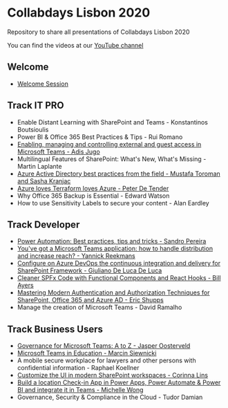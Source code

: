 # Collabdays Lisbon 2020
Repository to share all presentations of Collabdays Lisbon 2020

You can find the videos at our [YouTube channel](https://www.youtube.com/channel/UChW7lEm7McjhGev_3XoV9DA)

## Welcome
* [Welcome Session](presentations/CollabDaysLisbon-Welcome.pdf)

## Track IT PRO
* Enable Distant Learning with SharePoint and Teams - Konstantinos Boutsioulis
* Power BI & Office 365 Best Practices & Tips - Rui Romano
* [Enabling, managing and controlling external and guest access in Microsoft Teams - Adis Jugo](presentations/AdisJugo-ManagingExternalUsers-CDLisbon.pptx)
* Multilingual Features of SharePoint: What's New, What's Missing - Martin Laplante
* [Azure Active Directory best practices from the field - Mustafa Toroman and Sasha Kranjac](presentations/Azure%20Active%20Directory%20best%20practices%20from%20the%20field-%20Mustafa%20Toroman%20and%20Sasha%20Kranjac.pdf)
* [Azure loves Terraform loves Azure - Peter De Tender](presentations/Azure%20Loves%20Terraform%20Loves%20Azure.pdf)
* Why Office 365 Backup is Essential - Edward Watson
* How to use Sensitivity Labels to secure your content - Alan Eardley

## Track Developer
* [Power Automation: Best practices, tips and tricks - Sandro Pereira](presentations/20201010-Collabdays2020%20-%20Sandro-Pereira-Power-Automates-Best-practices-Tips-Tricks.pdf)
* [You've got a Microsoft Teams application: how to handle distribution and increase reach? - Yannick Reekmans](presentations/You've%20got%20a%20Microsoft%20Teams%20application,%20how%20to%20handle%20distribution%20and%20increase%20reach%20-%20Yannick%20Reekmans.pdf)
* [Configure on Azure DevOps the continuous integration and delivery for SharePoint Framework - Giuliano De Luca De Luca](presentations/Giuliano%20De%20Luca%20-%20Configure%20on%20Azure%20DevOps%20the%20continuous%20integration%20and%20delivery%20for%20SPFx.pdf)
* [Cleaner SPFx Code with Functional Components and React Hooks - Bill Ayers](presentations/Collabdays2020%20-%20Cleaner%20SPFx%20Code%20with%20Functional%20Components%20and%20React%20Hooks.pdf)
* [Mastering Modern Authentication and Authorization Techniques for SharePoint, Office 365 and Azure AD - Eric Shupps](presentations/Mastering%20Modern%20Authentication%20and%20Authorization%20Techniques%20for%20Office%20365%20and%20Azure%20AD.pdf)
* Manage the creation of Microsoft Teams - David Ramalho

## Track Business Users
* [Governance for Microsoft Teams: A to Z - Jasper Oosterveld](https://www.slideshare.net/sharepointjasper/collabdays-lisbon-2020-microsoft-teams-governance-az)
* [Microsoft Teams in Education - Marcin Siewnicki](presentations/Collabdays2020-Marcin.Siewnicki-Teams.in.Education.pdf)
* A mobile secure workplace for lawyers and other persons with confidential information - Raphael Koellner
* [Customize the UI in modern SharePoint workspaces - Corinna Lins](presentations/CustomizeTheUIinModernSharePointWorkspaces-CorinnaLins.pdf)
* [Build a location Check-in App in Power Apps, Power Automate & Power BI and integrate it in Teams - Michelle Wong](presentations/Build-a-location-Check-in-App.pdf)
* Governance, Security & Compliance in the Cloud - Tudor Damian
